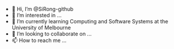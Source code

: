 - 👋 Hi, I’m @SiRong-github
- 👀 I’m interested in ...
- 🌱 I’m currently learning Computing and Software Systems at the University of Melbourne
- 💞️ I’m looking to collaborate on ...
- 📫 How to reach me ...

<!---
SiRong-github/SiRong-github is a ✨ special ✨ repository because its `README.md` (this file) appears on your GitHub profile.
You can click the Preview link to take a look at your changes.
--->
